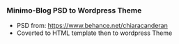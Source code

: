 ### Minimo-Blog PSD to Wordpress Theme

- PSD from: https://www.behance.net/chiaracanderan
- Coverted to HTML template then to wordpress Theme